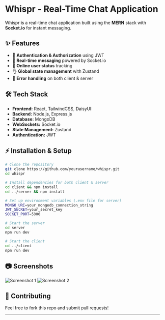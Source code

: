 # Whispr - Real-Time Chat Application

Whispr is a real-time chat application built using the **MERN** stack with **Socket.io** for instant messaging.

## ✨ Features
- 🎃 **Authentication & Authorization** using JWT
- 👾 **Real-time messaging** powered by Socket.io
- 🚀 **Online user status** tracking
- 👌 **Global state management** with Zustand
- 🐞 **Error handling** on both client & server

## 🛠️ Tech Stack
- **Frontend:** React, TailwindCSS, DaisyUI
- **Backend:** Node.js, Express.js
- **Database:** MongoDB
- **WebSockets:** Socket.io
- **State Management:** Zustand
- **Authentication:** JWT

## ⚡ Installation & Setup
```bash
# Clone the repository
git clone https://github.com/yourusername/whispr.git  
cd whispr  

# Install dependencies for both client & server  
cd client && npm install  
cd ../server && npm install  

# Set up environment variables (.env file for server)
MONGO_URI=your_mongodb_connection_string  
JWT_SECRET=your_secret_key  
SOCKET_PORT=5000  

# Start the server  
cd server  
npm run dev  

# Start the client  
cd ../client  
npm run dev  
```

## 📷 Screenshots
![Screenshot 1](path/to/screenshot1.png)
![Screenshot 2](path/to/screenshot2.png)

## 🤝 Contributing
Feel free to fork this repo and submit pull requests!

---

